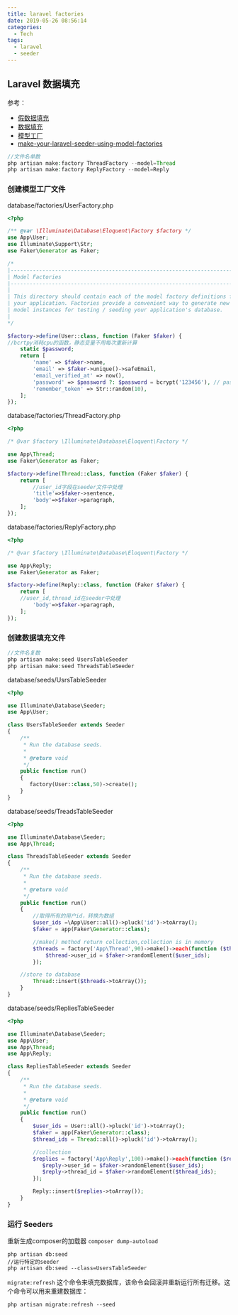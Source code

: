 ```yaml
---
title: laravel factories
date: 2019-05-26 08:56:14
categories:
  - Tech
tags:
  - laravel
  - seeder
---
```

## Laravel 数据填充

参考：
- [假数据填充](https://learnku.com/courses/laravel-intermediate-training/5.8/seeding-data/4163)
- [数据填充](https://learnku.com/docs/laravel/5.8/seeding/3929)
- [模型工厂](https://learnku.com/docs/laravel/5.8/database-testing/3940#writing-factories)
- [make-your-laravel-seeder-using-model-factories](https://scotch.io/@wisdomanthoni/make-your-laravel-seeder-using-model-factories)

```php
//文件名单数
php artisan make:factory ThreadFactory --model=Thread
php artisan make:factory ReplyFactory --model=Reply
```
<!--more-->
### 创建模型工厂文件
database/factories/UserFactory.php
```php
<?php

/** @var \Illuminate\Database\Eloquent\Factory $factory */
use App\User;
use Illuminate\Support\Str;
use Faker\Generator as Faker;

/*
|--------------------------------------------------------------------------
| Model Factories
|--------------------------------------------------------------------------
|
| This directory should contain each of the model factory definitions for
| your application. Factories provide a convenient way to generate new
| model instances for testing / seeding your application's database.
|
*/

$factory->define(User::class, function (Faker $faker) {
//bcrtpy消耗cpu的函数，静态变量不用每次重新计算
    static $password;
    return [
        'name' => $faker->name,
        'email' => $faker->unique()->safeEmail,
        'email_verified_at' => now(),
        'password' => $password ?: $password = bcrypt('123456'), // password
        'remember_token' => Str::random(10),
    ];
});

```

database/factories/ThreadFactory.php
```php
<?php

/* @var $factory \Illuminate\Database\Eloquent\Factory */

use App\Thread;
use Faker\Generator as Faker;

$factory->define(Thread::class, function (Faker $faker) {
    return [
        //user_id字段在seeder文件中处理
        'title'=>$faker->sentence,
        'body'=>$faker->paragraph,
    ];
});

```
database/factories/ReplyFactory.php
```php
<?php

/* @var $factory \Illuminate\Database\Eloquent\Factory */

use App\Reply;
use Faker\Generator as Faker;

$factory->define(Reply::class, function (Faker $faker) {
    return [
    //user_id,thread_id在seeder中处理
        'body'=>$faker->paragraph,
    ];
});

```


### 创建数据填充文件

```php
//文件名复数
php artisan make:seed UsersTableSeeder
php artisan make:seed ThreadsTableSeeder
```
database/seeds/UsrsTableSeeder
```php
<?php

use Illuminate\Database\Seeder;
use App\User;

class UsersTableSeeder extends Seeder
{
    /**
     * Run the database seeds.
     *
     * @return void
     */
    public function run()
    {
       factory(User::class,50)->create();
    }
}

```

database/seeds/TreadsTableSeeder

```php
<?php

use Illuminate\Database\Seeder;
use App\Thread;

class ThreadsTableSeeder extends Seeder
{
    /**
     * Run the database seeds.
     *
     * @return void
     */
    public function run()
    {
        //取得所有的用户id，转换为数组
        $user_ids =\App\User::all()->pluck('id')->toArray();
        $faker = app(Faker\Generator::class);

        //make() method return collection,collection is in memory
        $threads = factory('App\Thread',90)->make()->each(function ($thread) use($user_ids,$faker){
            $thread->user_id = $faker->randomElement($user_ids);
        });

    //store to database
        Thread::insert($threads->toArray());
    }
}

```

database/seeds/RepliesTableSeeder

```php
<?php

use Illuminate\Database\Seeder;
use App\User;
use App\Thread;
use App\Reply;

class RepliesTableSeeder extends Seeder
{
    /**
     * Run the database seeds.
     *
     * @return void
     */
    public function run()
    {
        $user_ids = User::all()->pluck('id')->toArray();
        $faker = app(Faker\Generator::class);
        $thread_ids = Thread::all()->pluck('id')->toArray();

        //collection
        $replies = factory('App\Reply',100)->make()->each(function ($reply) use($user_ids,$thread_ids,$faker){
           $reply->user_id = $faker->randomElement($user_ids);
           $reply->thread_id = $faker->randomElement($thread_ids);
        });

        Reply::insert($replies->toArray());
    }
}

```

### 运行 Seeders
重新生成composer的加载器
`composer dump-autoload`


```
php artisan db:seed
//运行特定的seeder
php artisan db:seed --class=UsersTableSeeder
```

`migrate:refresh` 这个命令来填充数据库，该命令会回滚并重新运行所有迁移。这个命令可以用来重建数据库：
```
php artisan migrate:refresh --seed
```
